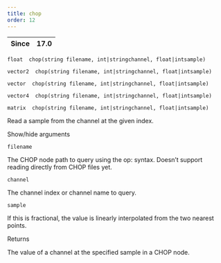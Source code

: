 ```yaml
---
title: chop
order: 12
---
```

| Since | 17.0 |
| --- | --- |

`float  chop(string filename, int|stringchannel, float|intsample)`

`vector2  chop(string filename, int|stringchannel, float|intsample)`

`vector  chop(string filename, int|stringchannel, float|intsample)`

`vector4  chop(string filename, int|stringchannel, float|intsample)`

`matrix  chop(string filename, int|stringchannel, float|intsample)`

Read a sample from the channel at the given index.

Show/hide arguments

`filename`

The CHOP node path to query using the op: syntax.
Doesn’t support reading directly from CHOP files yet.

`channel`

The channel index or channel name to query.

`sample`

If this is fractional, the value is linearly interpolated from the
two nearest points.

Returns

The value of a channel at the specified sample in a CHOP node.
